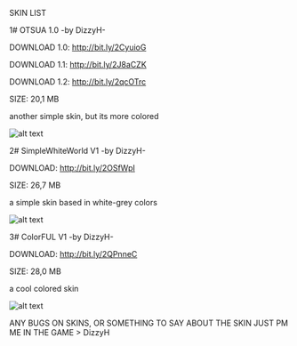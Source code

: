 SKIN LIST

1# OTSUA 1.0 -by DizzyH-

DOWNLOAD 1.0: http://bit.ly/2CyuioG

DOWNLOAD 1.1: http://bit.ly/2J8aCZK

DOWNLOAD 1.2: http://bit.ly/2qcOTrc

SIZE: 20,1 MB

another simple skin, but its more colored

![alt text](https://i.imgur.com/4nO0b4F.png)


2# SimpleWhiteWorld V1 -by DizzyH-

DOWNLOAD: http://bit.ly/2OSfWpI

SIZE: 26,7 MB

a simple skin based in white-grey colors

![alt text](https://i.imgur.com/HqnW0i8.png)



3# ColorFUL V1 -by DizzyH-

DOWNLOAD: http://bit.ly/2QPnneC

SIZE: 28,0 MB

a cool colored skin

![alt text](https://i.imgur.com/mFAUNWb.png)

ANY BUGS ON SKINS, OR SOMETHING TO SAY ABOUT THE SKIN JUST PM ME IN THE GAME > DizzyH
